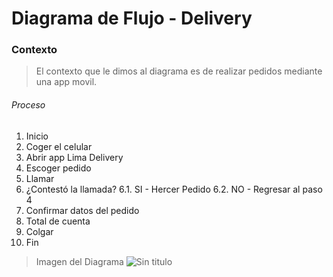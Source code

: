 # Diagrama de Flujo - Delivery

### Contexto
> El contexto que le dimos al diagrama es de realizar pedidos mediante una app movil.

###### Proceso

1. Inicio
2. Coger el celular
3. Abrir app Lima Delivery
4. Escoger pedido
5. Llamar
6. ¿Contestó la llamada?
     6.1. SI - Hercer Pedido
     6.2. NO - Regresar al paso 4 
7. Confirmar datos del pedido
8. Total de cuenta
9. Colgar 
10. Fin

> Imagen del Diagrama
![Sin titulo](http://i67.tinypic.com/xe1mdi.jpg)
